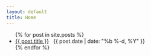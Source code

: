 ```yaml
---
layout: default
title: Home
---
```


<div class="home">

  <ul class="posts">
    {% for post in site.posts %}
      <li>
        <a class="post-link" href="{{ post.url | prepend: site.baseurl }}">{{ post.title }}</a>
        &nbsp;
        <span class="inline-post-date">{{ post.date | date: "%b %-d, %Y" }}</span>
      </li>
    {% endfor %}
  </ul>

</div>
